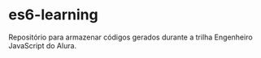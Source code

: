 # es6-learning
Repositório para armazenar códigos gerados durante a trilha Engenheiro JavaScript do Alura.
